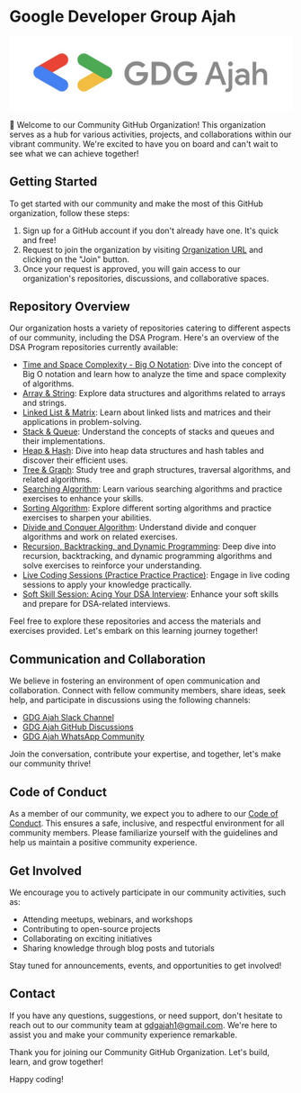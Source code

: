 # Google Developer Group Ajah

![GDG Ajah Logo](./assets/logo.jpeg)

👋 Welcome to our Community GitHub Organization! This organization serves as a hub for various activities, projects, and collaborations within our vibrant community. We're excited to have you on board and can't wait to see what we can achieve together!

## Getting Started

To get started with our community and make the most of this GitHub organization, follow these steps:

1. Sign up for a GitHub account if you don't already have one. It's quick and free!
1. Request to join the organization by visiting [Organization URL](https://github.com/GDG-Ajah) and clicking on the "Join" button.
1. Once your request is approved, you will gain access to our organization's repositories, discussions, and collaborative spaces.

## Repository Overview

Our organization hosts a variety of repositories catering to different aspects of our community, including the DSA Program. Here's an overview of the DSA Program repositories currently available:

- [Time and Space Complexity - Big O Notation](https://github.com/GDG-Ajah/Time-and-Space-Complexity--Big-O-Notation): Dive into the concept of Big O notation and learn how to analyze the time and space complexity of algorithms.
- [Array & String](https://github.com/GDG-Ajah/Arrays-and-String): Explore data structures and algorithms related to arrays and strings.
- [Linked List & Matrix](https://github.com/GDG-Ajah/Linked-List-and-Matrix): Learn about linked lists and matrices and their applications in problem-solving.
- [Stack & Queue](https://github.com/GDG-Ajah/Stack-and-Queue): Understand the concepts of stacks and queues and their implementations.
- [Heap & Hash](https://github.com/GDG-Ajah/Heap-and-Hash): Dive into heap data structures and hash tables and discover their efficient uses.
- [Tree & Graph](https://github.com/GDG-Ajah/Tree-and-Graph): Study tree and graph structures, traversal algorithms, and related algorithms.
- [Searching Algorithm](https://github.com/GDG-Ajah/Searching-Algorithm---Excercise): Learn various searching algorithms and practice exercises to enhance your skills.
- [Sorting Algorithm](https://github.com/GDG-Ajah/Sorting-Algorithm---Excercise): Explore different sorting algorithms and practice exercises to sharpen your abilities.
- [Divide and Conquer Algorithm](https://github.com/GDG-Ajah/Divide-and-Conquer-Algorithm---Excercise): Understand divide and conquer algorithms and work on related exercises.
- [Recursion, Backtracking, and Dynamic Programming](https://github.com/GDG-Ajah/Recursion-BackTracking-and-Dynamic-programming---Excercise): Deep dive into recursion, backtracking, and dynamic programming algorithms and solve exercises to reinforce your understanding.
- [Live Coding Sessions (Practice Practice Practice)](https://github.com/GDG-Ajah/Live-Coding-Sessions---Practice-Practice-Practice): Engage in live coding sessions to apply your knowledge practically.
- [Soft Skill Session: Acing Your DSA Interview](https://github.com/GDG-Ajah/Soft-Skill-Session---Acing-Your-DSA-Interview.-Competition-30mins): Enhance your soft skills and prepare for DSA-related interviews.

Feel free to explore these repositories and access the materials and exercises provided. Let's embark on this learning journey together!

## Communication and Collaboration

We believe in fostering an environment of open communication and collaboration. Connect with fellow community members, share ideas, seek help, and participate in discussions using the following channels:

- [GDG Ajah Slack Channel](https://gdgajah.slack.com/join/shared_invite/zt-1wg3udxzq-sHxFVrE_hF_H6NEsJmwhjg#/shared-invite/email)
- [GDG Ajah GitHub Discussions](https://github.com/orgs/GDG-Ajah/discussions)
- [GDG Ajah WhatsApp Community](https://chat.whatsapp.com/BPmDnFpcKyQGfAPKJJJIvi)

Join the conversation, contribute your expertise, and together, let's make our community thrive!

## Code of Conduct

As a member of our community, we expect you to adhere to our [Code of Conduct](). This ensures a safe, inclusive, and respectful environment for all community members. Please familiarize yourself with the guidelines and help us maintain a positive community experience.

## Get Involved

We encourage you to actively participate in our community activities, such as:

- Attending meetups, webinars, and workshops
- Contributing to open-source projects
- Collaborating on exciting initiatives
- Sharing knowledge through blog posts and tutorials

Stay tuned for announcements, events, and opportunities to get involved!

## Contact

If you have any questions, suggestions, or need support, don't hesitate to reach out to our community team at gdgajah1@gmail.com. We're here to assist you and make your community experience remarkable.

Thank you for joining our Community GitHub Organization. Let's build, learn, and grow together!

Happy coding!
